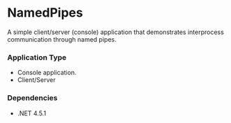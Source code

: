 NamedPipes
==========

A simple client/server (console) application that demonstrates interprocess communication through named pipes.

### Application Type ###

* Console application.
* Client/Server

### Dependencies ###

* .NET 4.5.1
